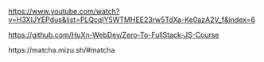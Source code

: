 https://www.youtube.com/watch?v=H3XIJYEPdus&list=PLQcqIY5WTMHEE23rw5TdXa-Ke0azA2V_f&index=6

https://github.com/HuXn-WebDev/Zero-To-FullStack-JS-Course

<link rel="stylesheet" href="https://matcha.mizu.sh/matcha.css" />
https://matcha.mizu.sh/#matcha
